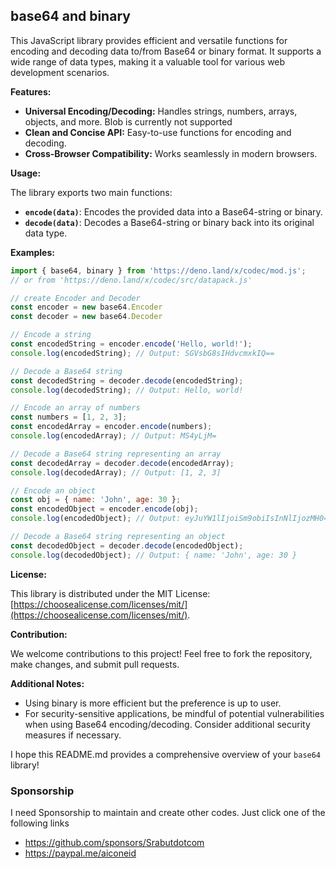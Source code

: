 ## **base64 and binary**

This JavaScript library provides efficient and versatile functions for encoding and decoding data to/from Base64 or binary format. It supports a wide range of data types, making it a valuable tool for various web development scenarios.

**Features:**

- **Universal Encoding/Decoding:** Handles strings, numbers, arrays, objects, and more. Blob is currently not supported
- **Clean and Concise API:** Easy-to-use functions for encoding and decoding.
- **Cross-Browser Compatibility:** Works seamlessly in modern browsers.

**Usage:**

The library exports two main functions:

- **`encode(data)`**: Encodes the provided data into a Base64-string or binary.
- **`decode(data)`**: Decodes a Base64-string or binary back into its original data type.

**Examples:**

```javascript
import { base64, binary } from 'https://deno.land/x/codec/mod.js';
// or from 'https://deno.land/x/codec/src/datapack.js'

// create Encoder and Decoder
const encoder = new base64.Encoder
const decoder = new base64.Decoder

// Encode a string
const encodedString = encoder.encode('Hello, world!');
console.log(encodedString); // Output: SGVsbG8sIHdvcmxkIQ==

// Decode a Base64 string
const decodedString = decoder.decode(encodedString);
console.log(decodedString); // Output: Hello, world!

// Encode an array of numbers
const numbers = [1, 2, 3];
const encodedArray = encoder.encode(numbers);
console.log(encodedArray); // Output: MS4yLjM=

// Decode a Base64 string representing an array
const decodedArray = decoder.decode(encodedArray);
console.log(decodedArray); // Output: [1, 2, 3]

// Encode an object
const obj = { name: 'John', age: 30 };
const encodedObject = encoder.encode(obj);
console.log(encodedObject); // Output: eyJuYW1lIjoiSm9obiIsInNlIjozMH0=

// Decode a Base64 string representing an object
const decodedObject = decoder.decode(encodedObject);
console.log(decodedObject); // Output: { name: 'John', age: 30 }
```

**License:**

This library is distributed under the MIT License: [https://choosealicense.com/licenses/mit/](https://choosealicense.com/licenses/mit/).

**Contribution:**

We welcome contributions to this project! Feel free to fork the repository, make changes, and submit pull requests.

**Additional Notes:**

- Using binary is more efficient but the preference is up to user.
- For security-sensitive applications, be mindful of potential vulnerabilities when using Base64 encoding/decoding. Consider additional security measures if necessary.

I hope this README.md provides a comprehensive overview of your `base64` library!

### Sponsorship

I need Sponsorship to maintain and create other codes.
Just click one of the following links
- https://github.com/sponsors/Srabutdotcom
- https://paypal.me/aiconeid
